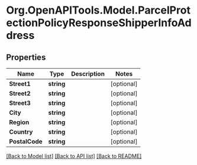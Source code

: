 
# Org.OpenAPITools.Model.ParcelProtectionPolicyResponseShipperInfoAddress

## Properties

Name | Type | Description | Notes
------------ | ------------- | ------------- | -------------
**Street1** | **string** |  | [optional] 
**Street2** | **string** |  | [optional] 
**Street3** | **string** |  | [optional] 
**City** | **string** |  | [optional] 
**Region** | **string** |  | [optional] 
**Country** | **string** |  | [optional] 
**PostalCode** | **string** |  | [optional] 

[[Back to Model list]](../README.md#documentation-for-models)
[[Back to API list]](../README.md#documentation-for-api-endpoints)
[[Back to README]](../README.md)

